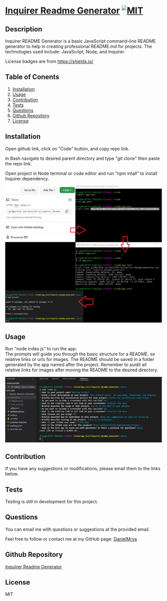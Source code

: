 # [Inquirer Readme Generator](https://github.com/DanielMrva/Inquirer_Readme_Generator) [![MIT](https://img.shields.io/badge/License-MIT-brightgreen)](https://opensource.org/licenses/MIT)
  
  ## Description
  Inquirer README Generator is a basic JavaScript command-line README generator to help in creating professional README.md for projects.  The technologies used include: JavaScript, Node, and Inquirer. 
  
  License badges are from https://shields.io/

  ## Table of Conents
   1. [Installation](#installation)
   1. [Usage](#usage)
   1. [Contribution](#contribution)
   1. [Tests](#tests)
   1. [Questions](#questions)
   1. [Github Repository](#github-repository)
   1. [License](#license)
  
  ## Installation
  Open github link, click on "Code" button, and copy repo link. 

  In Bash navigate to desired parent directory and type "git clone" then paste the repo link.

  Open project in Node terminal or code editor and run "npm intall" to install Inquirer dependency.

  ![](./assets/images/install.png)
  
  ## Usage 
  Run "node index.js" to run the app.  
  The prompts will guide you through the basic structure for a README. se relative links or urls for images. 
  The README should be saved in a folder generated by the app named after the project. 
  Remember to auidit all relative links for images after moving the README to the desired directory.

  ![](./assets/images/usage.png)

  ## Contribution
  If you have any suggestions or modifications, please email them to the links below.
  
  ## Tests
  Testing is still in development for this project. 
  
  ## Questions
  You can email me with questions or suggestions at the provided email.

  Feel free to follow or contact me at my GitHub page: [DanielMrva](https://github.com/DanielMrva)
  
  
  ## Github Repository
  [Inquiirer Readme Generator](https://github.com/DaielMrva/Inquirer_Readme_Generator)
  
  ## License 
  MIT
